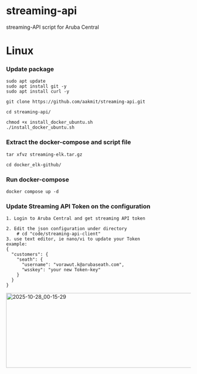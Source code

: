 # streaming-api
streaming-API script for Aruba Central

# **Linux** #
### Update package ###
```
sudo apt update 
sudo apt install git -y
sudo apt install curl -y

git clone https://github.com/aakmit/streaming-api.git

cd streaming-api/

chmod +x install_docker_ubuntu.sh
./install_docker_ubuntu.sh

```
### Extract the docker-compose and script file ###
```
tar xfvz streaming-elk.tar.gz

cd docker_elk-github/
```


### Run docker-compose  ###
```
docker compose up -d
```
### Update Streaming API Token on the configuration   ###
```
1. Login to Aruba Central and get streaming API token
```

```
2. Edit the json configuration under directory
    # cd "code/streaming-api-client"
3. use text editor, ie nano/vi to update your Token
example:
{
  "customers": {
    "seath": {
      "username": "vorawut.k@arubaseath.com",
      "wsskey": "your new Token-key"
    }
  }
}

```
<img width="1530" height="204" alt="2025-10-28_00-15-29" src="https://github.com/user-attachments/assets/1adab238-6ae5-4820-b912-2bc837b71eb2" />


